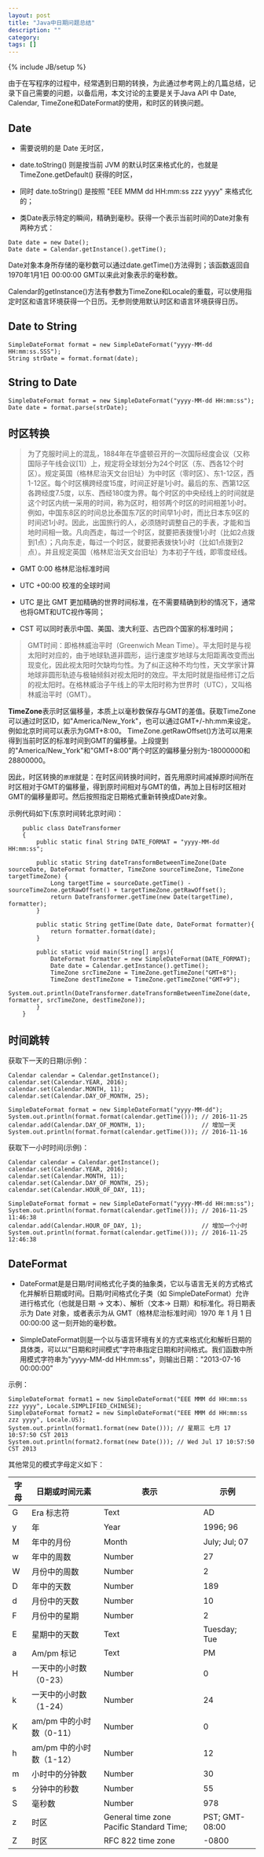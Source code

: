 ```yaml
---
layout: post
title: "Java中日期问题总结"
description: ""
category: 
tags: []
---
```

{% include JB/setup %}

由于在写程序的过程中，经常遇到日期的转换，为此通过参考网上的几篇总结，记录下自己需要的问题，以备后用，本文讨论的主要是关于Java API 中 Date, Calendar, TimeZone和DateFormat的使用，和时区的转换问题。

## Date

- 需要说明的是 Date 无时区，

- date.toString() 则是按当前 JVM 的默认时区来格式化的，也就是 TimeZone.getDefault() 获得的时区，

- 同时 date.toString() 是按照 "EEE MMM dd HH:mm:ss zzz yyyy" 来格式化的；

- 类Date表示特定的瞬间，精确到毫秒。获得一个表示当前时间的Date对象有两种方式：

```
Date date = new Date();  
Date date = Calendar.getInstance().getTime(); 
```

Date对象本身所存储的毫秒数可以通过date.getTime()方法得到；该函数返回自1970年1月1日 00:00:00 GMT以来此对象表示的毫秒数。
 
Calendar的getInstance()方法有参数为TimeZone和Locale的重载，可以使用指定时区和语言环境获得一个日历。无参则使用默认时区和语言环境获得日历。



## Date to String

```
SimpleDateFormat format = new SimpleDateFormat("yyyy-MM-dd HH:mm:ss.SSS");  
String strDate = format.format(date);
```

## String to Date

```
SimpleDateFormat format = new SimpleDateFormat("yyyy-MM-dd HH:mm:ss");  
Date date = format.parse(strDate);	
```

## 时区转换

> 为了克服时间上的混乱，1884年在华盛顿召开的一次国际经度会议（又称国际子午线会议[1]）上，规定将全球划分为24个时区（东、西各12个时区）。规定英国（格林尼治天文台旧址）为中时区（零时区）、东1-12区，西1-12区。每个时区横跨经度15度，时间正好是1小时。最后的东、西第12区各跨经度7.5度，以东、西经180度为界。每个时区的中央经线上的时间就是这个时区内统一采用的时间，称为区时，相邻两个时区的时间相差1小时。例如，中国东8区的时间总比泰国东7区的时间早1小时，而比日本东9区的时间迟1小时。因此，出国旅行的人，必须随时调整自己的手表，才能和当地时间相一致。凡向西走，每过一个时区，就要把表拨慢1小时（比如2点拨到1点）；凡向东走，每过一个时区，就要把表拨快1小时（比如1点拨到2点）。并且规定英国（格林尼治天文台旧址）为本初子午线，即零度经线。

- GMT 0:00 格林尼治标准时间

- UTC +00:00 校准的全球时间

- UTC 是比 GMT 更加精确的世界时间标准，在不需要精确到秒的情况下，通常也将GMT和UTC视作等同；

- CST 可以同时表示中国、美国、澳大利亚、古巴四个国家的标准时间；

> GMT时间：即格林威治平时（Greenwich Mean Time）。平太阳时是与视太阳时对应的，由于地球轨道非圆形，运行速度岁地球与太阳距离改变而出现变化，因此视太阳时欠缺均匀性。为了纠正这种不均匀性，天文学家计算地球非圆形轨迹与极轴倾斜对视太阳时的效应。平太阳时就是指经修订之后的视太阳时。在格林威治子午线上的平太阳时称为世界时（UTC），又叫格林威治平时（GMT）。

**TimeZone**表示时区偏移量，本质上以毫秒数保存与GMT的差值。获取TimeZone可以通过时区ID，如"America/New_York"，也可以通过GMT+/-hh:mm来设定。例如北京时间可以表示为GMT+8:00。
TimeZone.getRawOffset()方法可以用来得到当前时区的标准时间到GMT的偏移量。上段提到的"America/New_York"和"GMT+8:00"两个时区的偏移量分别为-18000000和28800000。

因此，时区转换的`原理`就是：在时区间转换时间时，首先用原时间减掉原时间所在时区相对于GMT的偏移量，得到原时间相对与GMT的值，再加上目标时区相对GMT的偏移量即可。然后按照指定日期格式重新转换成Date对象。

示例代码如下(东京时间转北京时间)：

```	
	public class DateTransformer
    {
		public static final String DATE_FORMAT = "yyyy-MM-dd HH:mm:ss";
       
    	public static String dateTransformBetweenTimeZone(Date sourceDate, DateFormat formatter, TimeZone sourceTimeZone, TimeZone targetTimeZone) {
    		Long targetTime = sourceDate.getTime() - sourceTimeZone.getRawOffset() + targetTimeZone.getRawOffset();
        	return DateTransformer.getTime(new Date(targetTime), formatter);
    	}
       
    	public static String getTime(Date date, DateFormat formatter){
       		return formatter.format(date);
    	}
       
    	public static void main(String[] args){
    		DateFormat formatter = new SimpleDateFormat(DATE_FORMAT);
    		Date date = Calendar.getInstance().getTime();
    		TimeZone srcTimeZone = TimeZone.getTimeZone("GMT+8");
    		TimeZone destTimeZone = TimeZone.getTimeZone("GMT+9");
    		System.out.println(DateTransformer.dateTransformBetweenTimeZone(date, formatter, srcTimeZone, destTimeZone));
    	}
	}
```

## 时间跳转


获取下一天的日期(示例)：


```
Calendar calendar = Calendar.getInstance();  
calendar.set(Calendar.YEAR, 2016);  
calendar.set(Calendar.MONTH, 11);  
calendar.set(Calendar.DAY_OF_MONTH, 25);  
  
SimpleDateFormat format = new SimpleDateFormat("yyyy-MM-dd");  
System.out.println(format.format(calendar.getTime())); // 2016-11-25  
calendar.add(Calendar.DAY_OF_MONTH, 1);                // 增加一天  
System.out.println(format.format(calendar.getTime())); // 2016-11-16 
```

获取下一小时时间(示例)：

```
Calendar calendar = Calendar.getInstance();  
calendar.set(Calendar.YEAR, 2016);  
calendar.set(Calendar.MONTH, 11);  
calendar.set(Calendar.DAY_OF_MONTH, 25);  
calendar.set(Calendar.HOUR_OF_DAY, 11);  
  
SimpleDateFormat format = new SimpleDateFormat("yyyy-MM-dd HH:mm:ss");  
System.out.println(format.format(calendar.getTime())); // 2016-11-25 11:46:38  
calendar.add(Calendar.HOUR_OF_DAY, 1);                 // 增加一个小时  
System.out.println(format.format(calendar.getTime())); // 2016-11-25 12:46:38
```

## DateFormat

- DateFormat是是日期/时间格式化子类的抽象类，它以与语言无关的方式格式化并解析日期或时间。日期/时间格式化子类（如 SimpleDateFormat）允许进行格式化（也就是日期 -> 文本）、解析（文本-> 日期）和标准化。将日期表示为 Date 对象，或者表示为从 GMT（格林尼治标准时间）1970 年 1 月 1 日 00:00:00 这一刻开始的毫秒数。

- SimpleDateFormat则是一个以与语言环境有关的方式来格式化和解析日期的具体类，可以以“日期和时间模式”字符串指定日期和时间格式。我们函数中所用模式字符串为"yyyy-MM-dd HH:mm:ss"，则输出日期："2013-07-16 00:00:00"

示例：

```
SimpleDateFormat format1 = new SimpleDateFormat("EEE MMM dd HH:mm:ss zzz yyyy", Locale.SIMPLIFIED_CHINESE);  
SimpleDateFormat format2 = new SimpleDateFormat("EEE MMM dd HH:mm:ss zzz yyyy", Locale.US);  
System.out.println(format1.format(new Date())); // 星期三 七月 17 10:57:50 CST 2013  
System.out.println(format2.format(new Date())); // Wed Jul 17 10:57:50 CST 2013 
```


其他常见的模式字母定义如下：


|字母 |  日期或时间元素 | 表示 | 示例|
| -- | --------      | --- | --- |
|G	 |Era 标志符|	Text |	AD |
|y	|年	|Year	|1996; 96|
|M	|年中的月份|	Month|	July; Jul; 07|
|w	|年中的周数 |	Number|	27|
|W	|月份中的周数	|Number|	2|
|D	|年中的天数	|Number	|189|
|d	|月份中的天数	|Number	|10|
|F	|月份中的星期	|Number	|2|
|E	|星期中的天数	|Text	|Tuesday; Tue|
|a	|Am/pm 标记	|Text	|PM|
|H	|一天中的小时数（0-23）|	Number|	0|
|k	|一天中的小时数（1-24）|	Number|	24|
|K	|am/pm 中的小时数（0-11）|	Number|	0|
|h	|am/pm 中的小时数（1-12）|	Number|	12|
|m	|小时中的分钟数	|Number	|30|
|s	|分钟中的秒数	| Number|	55|
|S	|毫秒数|	Number|	978|
|z	|时区	|General time zone	Pacific Standard Time;| PST; GMT-08:00|
|Z	|时区	|RFC 822 time zone|	-0800|


